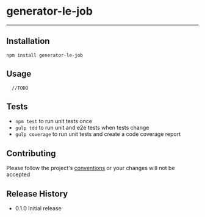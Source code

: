 generator-le-job
=========

****

## Installation

  `npm install generator-le-job`

## Usage

```
  //TODO
```

## Tests

* `npm test` to run unit tests once
* `gulp tdd` to run unit and e2e tests when tests change
* `gulp coverage` to run unit tests and create a code coverage report

## Contributing

Please follow the project's [conventions](https://github.com/castle-dev/generator-le-job/blob/develop/CONTRIBUTING.md) or your changes will not be accepted

## Release History

* 0.1.0 Initial release
